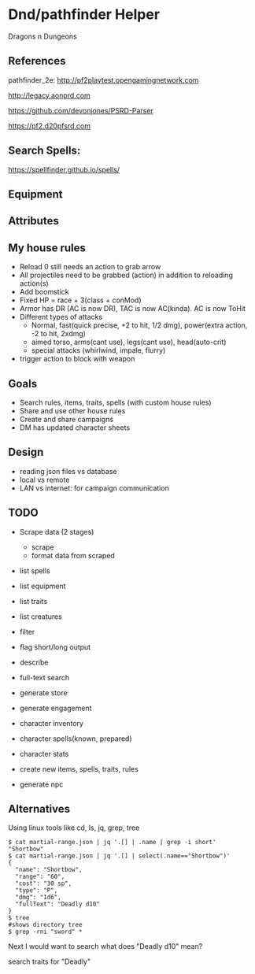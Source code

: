 # Dnd/pathfinder Helper

Dragons n Dungeons

## References

pathfinder_2e: http://pf2playtest.opengamingnetwork.com

http://legacy.aonprd.com

https://github.com/devonjones/PSRD-Parser

https://pf2.d20pfsrd.com

## Search Spells: 

https://spellfinder.github.io/spells/

## Equipment

## Attributes 

## My house rules

  - Reload 0 still needs an action to grab arrow
  - All projectiles need to be grabbed (action) in addition to reloading action(s)
  - Add boomstick
  - Fixed HP = race + 3(class + conMod)
  - Armor has DR (AC is now DR), TAC is now AC(kinda). AC is now ToHit
  - Different types of attacks
    - Normal, fast(quick precise, +2 to hit, 1/2 dmg), power(extra action, -2 to hit, 2xdmg)
    - aimed torso, arms(cant use), legs(cant use), head(auto-crit)
    - special attacks (whirlwind, impale, flurry)
  - trigger action to block with weapon
  
## Goals 

  - Search rules, items, traits, spells (with custom house rules)
  - Share and use other house rules
  - Create and share campaigns
  - DM has updated character sheets

## Design
 - reading json files vs database
 - local vs remote
 - LAN vs internet: for campaign communication


## TODO

  - Scrape data (2 stages)
    - scrape
    - format data from scraped
  
  - list spells
  - list equipment
  - list traits
  - list creatures
  - filter
  - flag short/long output
  - describe
  - full-text search
  - generate store
  - generate engagement
  - character inventory
  - character spells(known, prepared)
  - character stats
  - create new items, spells, traits, rules
  - generate npc

  ## Alternatives
  
  Using linux tools like cd, ls, jq, grep, tree
  
  	$ cat martial-range.json | jq '.[] | .name | grep -i short'
  	"Shortbow"
  	$ cat martial-range.json | jq '.[] | select(.name=="Shortbow")' 
  	{
      "name": "Shortbow",
      "range": "60",
      "cost": "30 sp",
      "type": "P",
      "dmg": "1d6",
      "fullText": "Deadly d10"
    }
    $ tree
    #shows directory tree
    $ grep -rni "sword" *

Next I would want to search what does "Deadly d10" mean?

search traits for "Deadly"